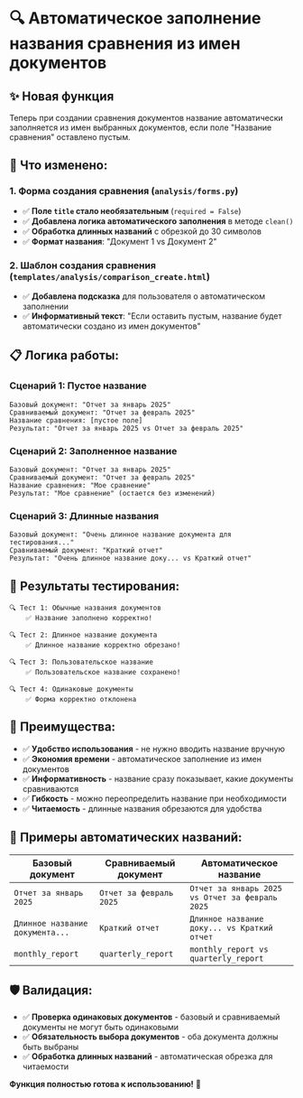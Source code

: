 # 🔍 Автоматическое заполнение названия сравнения из имен документов

## ✨ Новая функция
Теперь при создании сравнения документов название автоматически заполняется из имен выбранных документов, если поле "Название сравнения" оставлено пустым.

## 🔧 Что изменено:

### 1. Форма создания сравнения (`analysis/forms.py`)
- ✅ **Поле `title` стало необязательным** (`required = False`)
- ✅ **Добавлена логика автоматического заполнения** в методе `clean()`
- ✅ **Обработка длинных названий** с обрезкой до 30 символов
- ✅ **Формат названия**: "Документ 1 vs Документ 2"

### 2. Шаблон создания сравнения (`templates/analysis/comparison_create.html`)
- ✅ **Добавлена подсказка** для пользователя о автоматическом заполнении
- ✅ **Информативный текст**: "Если оставить пустым, название будет автоматически создано из имен документов"

## 📋 Логика работы:

### Сценарий 1: Пустое название
```
Базовый документ: "Отчет за январь 2025"
Сравниваемый документ: "Отчет за февраль 2025"
Название сравнения: [пустое поле]
Результат: "Отчет за январь 2025 vs Отчет за февраль 2025"
```

### Сценарий 2: Заполненное название
```
Базовый документ: "Отчет за январь 2025"
Сравниваемый документ: "Отчет за февраль 2025"
Название сравнения: "Мое сравнение"
Результат: "Мое сравнение" (остается без изменений)
```

### Сценарий 3: Длинные названия
```
Базовый документ: "Очень длинное название документа для тестирования..."
Сравниваемый документ: "Краткий отчет"
Результат: "Очень длинное название доку... vs Краткий отчет"
```

## 🧪 Результаты тестирования:

```
🔍 Тест 1: Обычные названия документов
    ✅ Название заполнено корректно!

🔍 Тест 2: Длинное название документа
    ✅ Длинное название корректно обрезано!

🔍 Тест 3: Пользовательское название
    ✅ Пользовательское название сохранено!

🔍 Тест 4: Одинаковые документы
    ✅ Форма корректно отклонена
```

## 🎯 Преимущества:

- ✅ **Удобство использования** - не нужно вводить название вручную
- ✅ **Экономия времени** - автоматическое заполнение из имен документов
- ✅ **Информативность** - название сразу показывает, какие документы сравниваются
- ✅ **Гибкость** - можно переопределить название при необходимости
- ✅ **Читаемость** - длинные названия обрезаются для удобства

## 🔄 Примеры автоматических названий:

| Базовый документ | Сравниваемый документ | Автоматическое название |
|------------------|----------------------|------------------------|
| `Отчет за январь 2025` | `Отчет за февраль 2025` | `Отчет за январь 2025 vs Отчет за февраль 2025` |
| `Длинное название документа...` | `Краткий отчет` | `Длинное название доку... vs Краткий отчет` |
| `monthly_report` | `quarterly_report` | `monthly_report vs quarterly_report` |

## 🛡️ Валидация:

- ✅ **Проверка одинаковых документов** - базовый и сравниваемый документы не могут быть одинаковыми
- ✅ **Обязательность выбора документов** - оба документа должны быть выбраны
- ✅ **Обработка длинных названий** - автоматическая обрезка для читаемости

**Функция полностью готова к использованию!** 🚀
